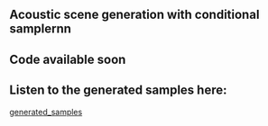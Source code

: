 
## Acoustic scene generation with conditional samplernn

## Code available soon

## Listen to the generated samples here:
<a href="https://drive.google.com/open?id=1joAGjqaihBzK0RGeagiNjnn5zOalVFeE">generated_samples</a>

